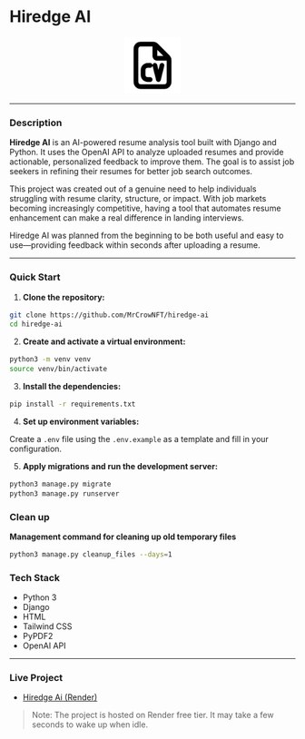 # Hiredge AI

<p align="center">
  <img src="/static/favicon.svg" alt="Hiredge Logo" width="100" />
</p>


---

### Description

**Hiredge AI** is an AI-powered resume analysis tool built with Django and Python. It uses the OpenAI API to analyze uploaded resumes and provide actionable, personalized feedback to improve them. The goal is to assist job seekers in refining their resumes for better job search outcomes.

This project was created out of a genuine need to help individuals struggling with resume clarity, structure, or impact. With job markets becoming increasingly competitive, having a tool that automates resume enhancement can make a real difference in landing interviews.

Hiredge AI was planned from the beginning to be both useful and easy to use—providing feedback within seconds after uploading a resume.

---

### Quick Start

1. **Clone the repository:**

```bash
git clone https://github.com/MrCrowNFT/hiredge-ai
cd hiredge-ai
```

2. **Create and activate a virtual environment:**

```bash
python3 -m venv venv
source venv/bin/activate
```

3. **Install the dependencies:**

```bash
pip install -r requirements.txt
```

4. **Set up environment variables:**

Create a `.env` file using the `.env.example` as a template and fill in your configuration.

5. **Apply migrations and run the development server:**

```bash
python3 manage.py migrate
python3 manage.py runserver
```

### Clean up

**Management command for cleaning up old temporary files**

```sh
python3 manage.py cleanup_files --days=1
```

### Tech Stack

- Python 3
- Django
- HTML
- Tailwind CSS
- PyPDF2
- OpenAI API

---


### Live Project

- [Hiredge Ai (Render)](https://hiredge-ai.onrender.com/)

> Note: The project is hosted on Render free tier. It may take a few seconds to wake up when idle.
